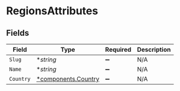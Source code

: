 # RegionsAttributes


## Fields

| Field                                                     | Type                                                      | Required                                                  | Description                                               |
| --------------------------------------------------------- | --------------------------------------------------------- | --------------------------------------------------------- | --------------------------------------------------------- |
| `Slug`                                                    | **string*                                                 | :heavy_minus_sign:                                        | N/A                                                       |
| `Name`                                                    | **string*                                                 | :heavy_minus_sign:                                        | N/A                                                       |
| `Country`                                                 | [*components.Country](../../models/components/country.md) | :heavy_minus_sign:                                        | N/A                                                       |